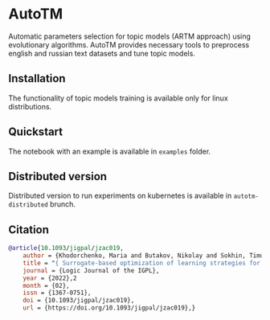 # AutoTM

Automatic parameters selection for topic models (ARTM approach) using evolutionary algorithms. 
AutoTM provides necessary tools to preprocess english and russian text datasets and tune topic models.

## Installation

The functionality of topic models training is available only for linux distributions.

## Quickstart

The notebook with an example is available in ```examples``` folder.

## Distributed version

Distributed version to run experiments on kubernetes is available in ```autotm-distributed``` brunch.

## Citation

```bibtex
@article{10.1093/jigpal/jzac019,
    author = {Khodorchenko, Maria and Butakov, Nikolay and Sokhin, Timur and Teryoshkin, Sergey},
    title = "{ Surrogate-based optimization of learning strategies for additively regularized topic models}",
    journal = {Logic Journal of the IGPL},
    year = {2022},2
    month = {02},
    issn = {1367-0751},
    doi = {10.1093/jigpal/jzac019},
    url = {https://doi.org/10.1093/jigpal/jzac019},}

```
